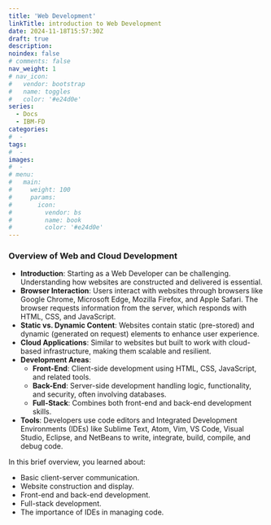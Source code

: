 ```yaml
---
title: 'Web Development'
linkTitle: introduction to Web Development
date: 2024-11-18T15:57:30Z
draft: true
description:
noindex: false
# comments: false
nav_weight: 1
# nav_icon:
#   vendor: bootstrap
#   name: toggles
#   color: '#e24d0e'
series:
  - Docs
  - IBM-FD
categories:
#  -
tags:
#  -
images:
#  -
# menu:
#   main:
#     weight: 100
#     params:
#       icon:
#         vendor: bs
#         name: book
#         color: '#e24d0e'
---
```


### Overview of Web and Cloud Development

- **Introduction**: Starting as a Web Developer can be challenging. Understanding how websites are constructed and delivered is essential.
- **Browser Interaction**: Users interact with websites through browsers like Google Chrome, Microsoft Edge, Mozilla Firefox, and Apple Safari. The browser requests information from the server, which responds with HTML, CSS, and JavaScript.
- **Static vs. Dynamic Content**: Websites contain static (pre-stored) and dynamic (generated on request) elements to enhance user experience.
- **Cloud Applications**: Similar to websites but built to work with cloud-based infrastructure, making them scalable and resilient.
- **Development Areas**:
  - **Front-End**: Client-side development using HTML, CSS, JavaScript, and related tools.
  - **Back-End**: Server-side development handling logic, functionality, and security, often involving databases.
  - **Full-Stack**: Combines both front-end and back-end development skills.
- **Tools**: Developers use code editors and Integrated Development Environments (IDEs) like Sublime Text, Atom, Vim, VS Code, Visual Studio, Eclipse, and NetBeans to write, integrate, build, compile, and debug code.

In this brief overview, you learned about:

- Basic client-server communication.
- Website construction and display.
- Front-end and back-end development.
- Full-stack development.
- The importance of IDEs in managing code.
